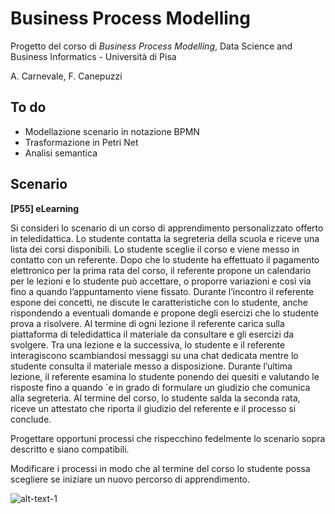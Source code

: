 # Business Process Modelling
Progetto del corso di *Business Process Modelling*, Data Science and Business Informatics - Università di Pisa

A. Carnevale, F. Canepuzzi

## To do
- Modellazione scenario in notazione BPMN
- Trasformazione in Petri Net
- Analisi semantica

## Scenario
**[P55] eLearning**

Si consideri lo scenario di un corso di apprendimento personalizzato offerto in teledidattica. Lo studente contatta la segreteria della scuola e riceve
una lista dei corsi disponibili. Lo studente sceglie il corso e viene messo in contatto con un referente. Dopo che lo studente ha effettuato il pagamento
elettronico per la prima rata del corso, il referente propone un calendario per le lezioni e lo studente può accettare, o proporre variazioni e così via fino a
quando l’appuntamento viene fissato. Durante l’incontro il referente espone dei concetti, ne discute le caratteristiche con lo studente, anche rispondendo
a eventuali domande e propone degli esercizi che lo studente prova a risolvere. Al termine di ogni lezione il referente carica sulla piattaforma di teledidattica il materiale da consultare e gli esercizi da svolgere. Tra una lezione e la successiva, lo studente e il referente interagiscono scambiandosi messaggi su una chat dedicata mentre lo studente consulta il materiale messo a disposizione. Durante l’ultima lezione, il referente esamina lo studente ponendo dei quesiti e valutando le risposte fino a quando `e in grado di formulare un giudizio che comunica alla segreteria. Al termine del corso, lo studente salda la seconda rata, riceve un attestato che riporta il giudizio del referente e il processo si conclude.

Progettare opportuni processi che rispecchino fedelmente lo scenario sopra descritto e siano compatibili.

Modificare i processi in modo che al termine del corso lo studente possa scegliere se iniziare un nuovo percorso di apprendimento.

![alt-text-1](img/BPMN_main.png)
